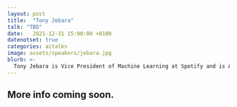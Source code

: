 ```yaml
---
layout: post
title:  "Tony Jebara"
talk: "TBD"
date:   2021-12-31 15:00:00 +0100
datenotset: true
categories: aitalks
image: assets/speakers/jebara.jpg
blurb: >-
  Tony Jebara is Vice President of Machine Learning at Spotify and is Associate Professor at Columbia University (on leave). His research has been recognized with multiple best paper awards and an NSF Career Award.
---
```


## More info coming soon.
